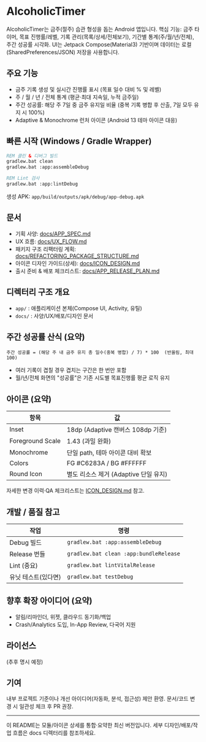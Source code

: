 # AlcoholicTimer

AlcoholicTimer는 금주(절주) 습관 형성을 돕는 Android 앱입니다. 핵심 기능: 금주 타이머, 목표 진행률/레벨, 기록 관리(목록/상세/전체보기), 기간별 통계(주/월/년/전체), 주간 성공률 시각화. UI는 Jetpack Compose(Material3) 기반이며 데이터는 로컬(SharedPreferences/JSON) 저장을 사용합니다.

## 주요 기능
- 금주 기록 생성 및 실시간 진행률 표시 (목표 일수 대비 % 및 레벨)
- 주 / 월 / 년 / 전체 통계 (평균·최대 지속일, 누적 금주일)
- 주간 성공률: 해당 주 7일 중 금주 유지일 비율 (중복 기록 병합 후 산출, 7일 모두 유지 시 100%)
- Adaptive & Monochrome 런처 아이콘 (Android 13 테마 아이콘 대응)

## 빠른 시작 (Windows / Gradle Wrapper)
```bat
REM 클린 & 디버그 빌드
gradlew.bat clean
gradlew.bat :app:assembleDebug

REM Lint 검사
gradlew.bat :app:lintDebug
```
생성 APK: `app/build/outputs/apk/debug/app-debug.apk`

## 문서
- 기획 사양: [docs/APP_SPEC.md](./docs/APP_SPEC.md)
- UX 흐름: [docs/UX_FLOW.md](./docs/UX_FLOW.md)
- 패키지 구조 리팩터링 계획: [docs/REFACTORING_PACKAGE_STRUCTURE.md](./docs/REFACTORING_PACKAGE_STRUCTURE.md)
- 아이콘 디자인 가이드(상세): [docs/ICON_DESIGN.md](./docs/ICON_DESIGN.md)
- 출시 준비 & 배포 체크리스트: [docs/APP_RELEASE_PLAN.md](./docs/APP_RELEASE_PLAN.md)

## 디렉터리 구조 개요
- `app/` : 애플리케이션 본체(Compose UI, Activity, 유틸)
- `docs/` : 사양/UX/배포/디자인 문서

## 주간 성공률 산식 (요약)
```
주간 성공률 = (해당 주 내 금주 유지 총 일수(중복 병합) / 7) * 100  (반올림, 최대 100)
```
- 여러 기록이 겹칠 경우 겹치는 구간은 한 번만 포함
- 월/년/전체 화면의 "성공률"은 기존 시도별 목표진행률 평균 로직 유지

## 아이콘 (요약)
| 항목 | 값 |
|------|----|
| Inset | 18dp (Adaptive 캔버스 108dp 기준) |
| Foreground Scale | 1.43 (과밀 완화) |
| Monochrome | 단일 path, 테마 아이콘 대비 확보 |
| Colors | FG #C6283A / BG #FFFFFF |
| Round Icon | 별도 리소스 제거 (Adaptive 단일 유지) |

자세한 변경 이력·QA 체크리스트는 [ICON_DESIGN.md](./docs/ICON_DESIGN.md) 참고.

## 개발 / 품질 참고
| 작업 | 명령 |
|------|------|
| Debug 빌드 | `gradlew.bat :app:assembleDebug` |
| Release 번들 | `gradlew.bat clean :app:bundleRelease` |
| Lint (중요) | `gradlew.bat lintVitalRelease` |
| 유닛 테스트(있다면) | `gradlew.bat testDebug` |

## 향후 확장 아이디어 (요약)
- 알림/리마인더, 위젯, 클라우드 동기화/백업
- Crash/Analytics 도입, In-App Review, 다국어 지원

## 라이선스
(추후 명시 예정)

## 기여
내부 프로젝트 기준이나 개선 아이디어(자동화, 분석, 접근성) 제안 환영. 문서/코드 변경 시 일관성 체크 후 PR 권장.

---
이 README는 모듈/아이콘 상세를 통합·요약한 최신 버전입니다. 세부 디자인/배포/작업 흐름은 docs 디렉터리를 참조하세요.
